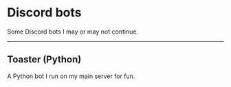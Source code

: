 # Discord bots
Some Discord bots I may or may not continue.

---

## Toaster (Python)
A Python bot I run on my main server for fun.
